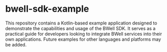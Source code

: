 # bwell-sdk-example
This repository contains a Kotlin-based example application designed to demonstrate the capabilities and usage of the BWell SDK. It serves as a practical guide for developers looking to integrate BWell services into their own applications. Future examples for other languages and platforms may be added.
